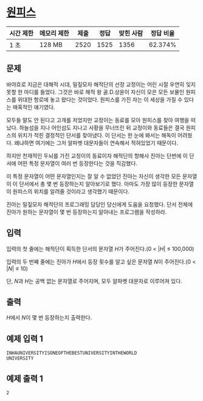 # [원피스](https://www.acmicpc.net/problem/12780)

| 시간 제한 | 메모리 제한 | 제출 | 정답 | 맞힌 사람 | 정답 비율 |
| --- | --- | --- | --- | --- | --- |
| 1 초 | 128 MB | 2520 | 1525 | 1356 | 62.374% |

## 문제

바야흐로 지금은 대해적 시대, 밀짚모자 해적단의 선장 교정이는 어린 시절 우연히 잊지 못할 한 마디를 들었다. 그것은 바로 해적 왕 골.D.상윤이 자신이 모은 모든 보물인 원피스를 위대한 항로에 놓고 왔다는 것이었다. 원피스를 가진 자는 이 세상을 가질 수 있다는 매혹적인 얘기였다.

모두들 말도 안 된다고 고개를 저었지만 교정이는 동료를 모아 원피스를 찾아 여행을 떠났다. 하늘섬을 지나 어인섬도 지나고 사황을 무너뜨린 뒤 교정이와 동료들은 결국 원피스의 위치가 적힌 결정적인 단서를 찾아냈다. 이 단서는 한 눈에 봐서는 해독이 어려웠다. 왜냐하면 여기에는 그저 알파벳 대문자들이 연속해서 적혀있었기 때문이다.

하지만 천재적인 두뇌를 가진 교정이의 동료이자 해적단의 항해사 진아는 단번에 이 단서에 어떤 특정 문자열이 여러 번 등장한다는 것을 직감했다.

이 특정 문자열이 어떤 문자열인지는 잘 알 수 없었던 진아는 자신이 생각한 모든 문자열이 이 단서에서 총 몇 번 등장하는지 알아보기로 했다. 아마도 가장 많이 등장한 문자열이 원피스의 위치를 알려줄 것이라고 생각했기 때문이다.

진아는 밀짚모자 해적단의 프로그래밍 담당인 당신에게 도움을 요청했다. 단서 전체에 진아가 원하는 문자열이 몇 번 등장하는지 알아내는 프로그램을 작성하라.

## 입력

입력의 첫 줄에는 해적단이 획득한 단서의 문자열 *H*가 주어진다.(0 < |*H*| ≤ 100,000)

입력의 두 번째 줄에는 진아가 *H*에서 등장 횟수를 알고 싶은 문자열 *N*이 주어진다.(0 < |*N*| ≤ 10)

단, *N*과 *H*는 공백 없는 문자열로 주어지며, 모두 알파벳 대문자로 이루어져 있다.

## 출력

*H*에서 *N*이 몇 번 등장하는지 출력한다.

## 예제 입력 1

```
INHAUNIVERSITYISONEOFTHEBESTUNIVERSITYINTHEWORLD
UNIVERSITY

```

## 예제 출력 1

```
2
```
